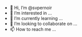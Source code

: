 - 👋 Hi, I’m @svpernoir
- 👀 I’m interested in ...
- 🌱 I’m currently learning ...
- 💞️ I’m looking to collaborate on ...
- 📫 How to reach me ...

<!---
svpernoir/svpernoir is a ✨ special ✨ repository because its `README.md` (this file) appears on your GitHub profile.
You can click the Preview link to take a look at your changes.
--->
